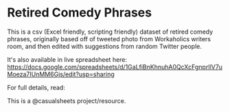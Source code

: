 # Retired Comedy Phrases
This is a csv (Excel friendly, scripting friendly) dataset of retired comedy phrases, originally based off of tweeted photo from Workaholics writers room, and then edited with suggestions from random Twitter people.

It's also available in live spreadsheet here:
https://docs.google.com/spreadsheets/d/1GaLfiBnKhnuhA0QcXcFgnprIlV7uMoeza7IUnMM6Gjs/edit?usp=sharing

For full details, read:

This is a @casualsheets project/resource.
